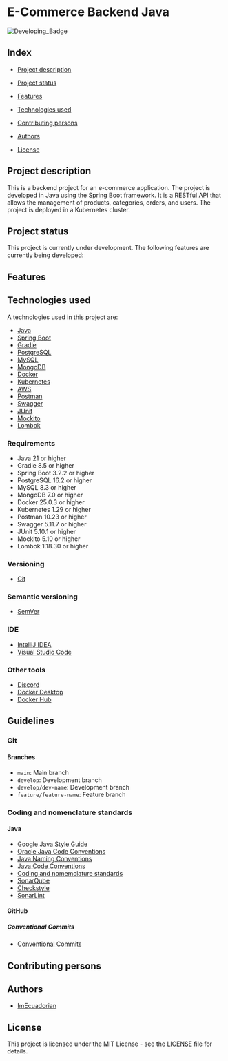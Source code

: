 # E-Commerce Backend Java

![Developing_Badge](https://img.shields.io/badge/status-developing-green)

## Index

- [Project description](#project-description)

- [Project status](#project-status)

- [Features](#features)

- [Technologies used](#technologies-used)

- [Contributing persons](#contributing-persons)

- [Authors](#authors)

- [License](#license)

## Project description

This is a backend project for an e-commerce application. The project is developed in Java using the Spring Boot
framework. It is a RESTful API that allows the management of products, categories, orders, and users. The project is deployed
in a Kubernetes cluster. 

## Project status

This project is currently under development. The following features are currently being developed:

## Features


## Technologies used

A technologies used in this project are:

- [Java](https://www.java.com/es/)
- [Spring Boot](https://spring.io/projects/spring-boot)
- [Gradle](https://gradle.org/)
- [PostgreSQL](https://www.postgresql.org/)
- [MySQL](https://www.mysql.com/)
- [MongoDB](https://www.mongodb.com/)
- [Docker](https://www.docker.com/)
- [Kubernetes](https://kubernetes.io/es/)
- [AWS](https://aws.amazon.com/es/)
- [Postman](https://www.postman.com/)
- [Swagger](https://swagger.io/)
- [JUnit](https://junit.org/junit5/)
- [Mockito](https://site.mockito.org/)
- [Lombok](https://projectlombok.org/)

### Requirements

- Java 21 or higher
- Gradle 8.5 or higher
- Spring Boot 3.2.2 or higher
- PostgreSQL 16.2 or higher
- MySQL 8.3 or higher
- MongoDB 7.0 or higher
- Docker 25.0.3 or higher
- Kubernetes 1.29 or higher
- Postman 10.23 or higher
- Swagger 5.11.7 or higher
- JUnit 5.10.1 or higher
- Mockito 5.10 or higher
- Lombok 1.18.30 or higher

### Versioning

- [Git](https://git-scm.com/)

### Semantic versioning

- [SemVer](https://semver.org/)

### IDE

- [IntelliJ IDEA](https://www.jetbrains.com/es-es/idea/)
- [Visual Studio Code](https://code.visualstudio.com/)

### Other tools

- [Discord](https://discord.com/)
- [Docker Desktop](https://www.docker.com/products/docker-desktop)
- [Docker Hub](https://hub.docker.com/)

## Guidelines

### Git

#### Branches

- `main`: Main branch
- `develop`: Development branch
- `develop/dev-name`: Development branch
- `feature/feature-name`: Feature branch

### Coding and nomenclature standards

#### Java

- [Google Java Style Guide](https://google.github.io/styleguide/javaguide.html)
- [Oracle Java Code Conventions](https://www.oracle.com/java/technologies/javase/codeconventions-contents.html)
- [Java Naming Conventions](https://www.oracle.com/java/technologies/javase/codeconventions-namingconventions.html)
- [Java Code Conventions](https://www.oracle.com/java/technologies/javase/codeconventions-contents.html)
- [Coding and nomemclature standards](https://docs.google.com/document/d/1LcKrKyvWu0PZOTJGXvOLqMXNmpM6zjaDMRrGtDtGSTM/edit?usp=sharing)
- [SonarQube](https://www.sonarqube.org/)
- [Checkstyle](https://checkstyle.org/)
- [SonarLint](https://www.sonarlint.org/)

#### GitHub

##### Conventional Commits

- [Conventional Commits](https://www.conventionalcommits.org/en/v1.0.0/)

## Contributing persons
## Authors

- [ImEcuadorian](https://github.com/ImEcuadorian)

## License

This project is licensed under the MIT License - see the [LICENSE](LICENSE) file for details.

